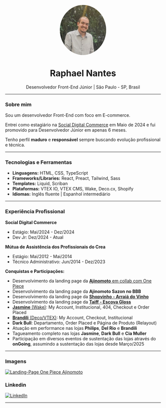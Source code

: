 <!-- Raphael Nantes - README Profile -->

<p align="center">
  <img src="https://raw.githubusercontent.com/Raphanantes22/Raphanantes22/main/profile-pic.png" width="150" alt="Raphael Nantes" style="border-radius: 50%;" />
</p>

<h1 align="center">Raphael Nantes </h1>

<p align="center">
  Desenvolvedor Front-End Júnior | São Paulo - SP, Brasil
</p>

---

### Sobre mim

Sou um desenvolvedor Front-End com foco em E-commerce.

Entrei como estagiário na [Social Digital Commerce](https://www.socialsa.com/) em Maio de 2024 e fui promovido para Desenvolvedor Júnior em apenas 6 meses.

Tenho perfil **maduro** e **responsável** sempre buscando evolução profissional e técnica.

---

###  Tecnologias e Ferramentas

- **Linguagens:** HTML, CSS, TypeScript
- **Frameworks/Libraries:** React, Preact, Tailwind, Sass
- **Templates:** Liquid, Scriban
- **Plataformas:** VTEX IO, VTEX CMS, Wake, Deco.cx, Shopify
- **Idiomas:** Inglês fluente | Espanhol intermediário

---

###  Experiência Profissional

**Social Digital Commerce**
-  Estágio: Mai/2024 - Dez/2024
-  Dev Jr: Dez/2024 - Atual

**Mútua de Assistência dos Profissionais do Crea**
-  Estágio: Mai/2012 - Mai/2014
-  Técnico Administrativo: Jun/2014 - Dez/2023

**Conquistas e Participações:**
- Desenvolvimento da landing page da [**Ajinomoto** em collab com One Piece](https://www.ajinomoto.com.br/)
- Desenvolvimento da landing page da **Ajinomoto Sazon no BBB**
- Desenvolvimento da landing page da [**Shopvinho - Arraiá do Vinho**](https://www.shopvinho.com.br/junina)
- Desenvolvimento da landing page da [**Taiff - Escova Gloss**](https://www.taiff.com.br/lancamento-gloss)
- [**Jasmine** (Wake)](https://www.loja.jasminealimentos.com/quem-somos): My Account, Institucional, 404, Checkout e Order Placed
- [**Brandili** (Deco/VTEX)](https://www.brandili.com.br/institucional/quem-somos): My Account, Checkout, Institucional
- **Dark Bull**: Departamento, Order Placed e Página de Produto (Relayout)
- Atuação em performance nas lojas **Philips**, **Del Rio** e **Brandili**
- Tagueamento completo nas lojas **Jasmine**, **Dark Bull** e **Cia Muller**
- Participação em diversos eventos de sustentação das lojas através do **onGoing**, assumindo a sustentação das lojas desde Março/2025

---

###  Imagens

[![Landing-Page One Piece Ajinomoto](https://img.youtube.com/vi/5HFzSQu2NkU/maxresdefault.jpg)](https://youtu.be/5HFzSQu2NkU)



###  Linkedin

[![LinkedIn](https://img.shields.io/badge/-Raphael%20Nantes-blue?style=for-the-badge&logo=Linkedin&logoColor=white&link=https://www.linkedin.com/in/raphael-nantes)](https://www.linkedin.com/in/raphael-nantes)

---

> 

